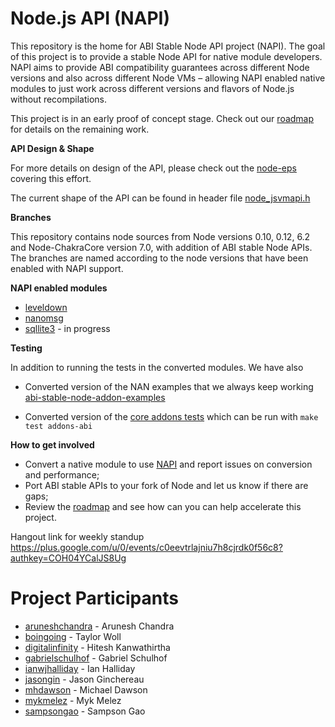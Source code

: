 # Node.js API (NAPI)
This repository is the home for ABI Stable Node API project (NAPI). The goal of this
project is to provide a stable Node API for native module developers. NAPI aims
to provide ABI compatibility guarantees across different Node versions and also
across different Node VMs – allowing NAPI enabled native modules to just work
across different versions and flavors of Node.js without recompilations.

This project is in an early proof of concept stage. Check out our [roadmap](https://github.com/nodejs/abi-stable-node/issues/18)
for details on the remaining work.

**API Design & Shape**

For more details on design of the API, please check out the 
[node-eps](https://github.com/nodejs/node-eps/pull/20) covering this effort. 

The current shape of the API can be found in header file 
[node_jsvmapi.h](https://github.com/nodejs/abi-stable-node/blob/api-prototype-6.2.0/src/node_jsvmapi.h)

**Branches**

This repository contains node sources from Node versions 0.10, 0.12, 6.2 and
Node-ChakraCore version 7.0, with addition of ABI stable Node APIs. The branches
are named according to the node versions that have been enabled with NAPI support. 

**NAPI enabled modules**
* [leveldown](https://github.com/boingoing/leveldown/)
* [nanomsg](https://github.com/sampsongao/node-nanomsg)
* [sqllite3](https://github.com/mhdawson/node-sqlite3) - in progress

**Testing**

In addition to running the tests in the converted modules.  We have also 

* Converted version of the NAN examples that we always keep working
  [abi-stable-node-addon-examples](https://github.com/nodejs/abi-stable-node-addon-examples)

* Converted version of the [core addons tests](https://github.com/nodejs/abi-stable-node/tree/api-prototype-6.2.0/test/addons-abi) which can be run with ```make test addons-abi```

**How to get involved**
* Convert a native module to use [NAPI](https://github.com/nodejs/abi-stable-node/blob/api-prototype-6.2.0/src/node_jsvmapi.h) and report issues on conversion and performance;
* Port ABI stable APIs to your fork of Node and let us know if there are gaps;
* Review the [roadmap](https://github.com/nodejs/abi-stable-node/issues/18) and see how can you
can help accelerate this project.

Hangout link for weekly standup
https://plus.google.com/u/0/events/c0eevtrlajniu7h8cjrdk0f56c8?authkey=COH04YCalJS8Ug

# Project Participants
* [aruneshchandra](https://github.com/aruneshchandra) - Arunesh Chandra
* [boingoing](https://github.com/boingoing) - Taylor Woll
* [digitalinfinity](https://github.com/digitalinfinity) - Hitesh Kanwathirtha
* [gabrielschulhof](https://github.com/gabrielschulhof) - Gabriel Schulhof
* [ianwjhalliday](https://github.com/ianwjhalliday) - Ian Halliday 
* [jasongin](https://github.com/jasongin) - Jason Ginchereau
* [mhdawson](https://github.com/mhdawson) - Michael Dawson 
* [mykmelez](https://github.com/mykmelez) - Myk Melez
* [sampsongao](https://github.com/sampsongao) - Sampson Gao
